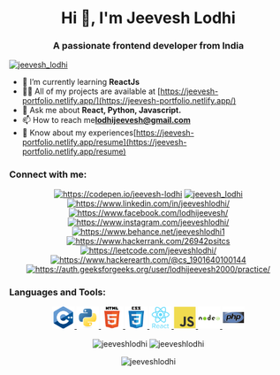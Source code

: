 <h1 align="center">Hi 👋, I'm Jeevesh Lodhi</h1>
<h3 align="center">A passionate frontend developer from India</h3>

<p align="left">
  <a href="https://twitter.com/jeevesh_lodhi" target="blank"
    ><img
      src="https://img.shields.io/twitter/follow/jeevesh_lodhi?logo=twitter&style=for-the-badge"
      alt="jeevesh_lodhi"
  /></a>
</p>

- 🌱 I’m currently learning **ReactJs** 
- 👨‍💻 All of my projects are available at [https://jeevesh-portfolio.netlify.app/](https://jeevesh-portfolio.netlify.app/)
- 💬 Ask me about **React, Python, Javascript.** 
- 📫 How to reach me**lodhijeevesh@gmail.com** 
- 📄 Know about my experiences[https://jeevesh-portfolio.netlify.app/resume](https://jeevesh-portfolio.netlify.app/resume)

<h3 align="left">Connect with me:</h3>
<p align='center' >
  <a href="https://codepen.io/https://codepen.io/jeevesh-lodhi" target="blank"
    ><img
      src="https://raw.githubusercontent.com/rahuldkjain/github-profile-readme-generator/master/src/images/icons/Social/codepen.svg"
      alt="https://codepen.io/jeevesh-lodhi"
      height="30"
      width="40"
  /></a>
    <a href="https://twitter.com/jeevesh_lodhi" target="blank"
    ><img
      src="https://raw.githubusercontent.com/rahuldkjain/github-profile-readme-generator/master/src/images/icons/Social/twitter.svg"
      alt="jeevesh_lodhi"
      height="30"
      width="40"
  /></a>
    <a
    href="https://linkedin.com/in/https://www.linkedin.com/in/jeeveshlodhi/"
    target="blank"
    ><img
      src="https://raw.githubusercontent.com/rahuldkjain/github-profile-readme-generator/master/src/images/icons/Social/linked-in-alt.svg"
      alt="https://www.linkedin.com/in/jeeveshlodhi/"
      height="30"
      width="40"
  /></a>
    <a href="https://fb.com/https://www.facebook.com/lodhijeevesh/" target="blank"
    ><img
      src="https://raw.githubusercontent.com/rahuldkjain/github-profile-readme-generator/master/src/images/icons/Social/facebook.svg"
      alt="https://www.facebook.com/lodhijeevesh/"
      height="30"
      width="40"
  /></a>
    <a
    href="https://instagram.com/https://www.instagram.com/jeeveshlodhi/"
    target="blank"
    ><img
      src="https://raw.githubusercontent.com/rahuldkjain/github-profile-readme-generator/master/src/images/icons/Social/instagram.svg"
      alt="https://www.instagram.com/jeeveshlodhi/"
      height="30"
      width="40"
  /></a>
    <a
    href="https://www.behance.net/https://www.behance.net/jeeveshlodhi1"
    target="blank"
    ><img
      src="https://raw.githubusercontent.com/rahuldkjain/github-profile-readme-generator/master/src/images/icons/Social/behance.svg"
      alt="https://www.behance.net/jeeveshlodhi1"
      height="30"
      width="40"
  /></a>
    <a
    href="https://www.hackerrank.com/https://www.hackerrank.com/26942psitcs"
    target="blank"
    ><img
      src="https://raw.githubusercontent.com/rahuldkjain/github-profile-readme-generator/master/src/images/icons/Social/hackerrank.svg"
      alt="https://www.hackerrank.com/26942psitcs"
      height="30"
      width="40"
  /></a>
    <a
    href="https://www.leetcode.com/https://leetcode.com/jeeveshlodhi/"
    target="blank"
    ><img
      src="https://raw.githubusercontent.com/rahuldkjain/github-profile-readme-generator/master/src/images/icons/Social/leet-code.svg"
      alt="https://leetcode.com/jeeveshlodhi/"
      height="30"
      width="40"
  /></a>
    <a
    href="https://www.hackerearth.com/https://www.hackerearth.com/@cs_1901640100144"
    target="blank"
    ><img
      src="https://raw.githubusercontent.com/rahuldkjain/github-profile-readme-generator/master/src/images/icons/Social/hackerearth.svg"
      alt="https://www.hackerearth.com/@cs_1901640100144"
      height="30"
      width="40"
  />
  </a>
    <a
    href="https://auth.geeksforgeeks.org/user/https://auth.geeksforgeeks.org/user/lodhijeevesh2000/practice/"
    target="blank"
    ><img
      src="https://raw.githubusercontent.com/rahuldkjain/github-profile-readme-generator/master/src/images/icons/Social/geeks-for-geeks.svg"
      alt="https://auth.geeksforgeeks.org/user/lodhijeevesh2000/practice/"
      height="30"
      width="40"
  /></a>

</p>

<h3 align="left">Languages and Tools:</h3>
<p align="center">
  <a href="https://www.w3schools.com/cpp/" target="_blank" rel="noreferrer">
    <img
      src="https://raw.githubusercontent.com/devicons/devicon/master/icons/cplusplus/cplusplus-original.svg"
      alt="cplusplus"
      width="40"
      height="40"
    />
  </a>
  <a href="https://www.python.org" target="_blank" rel="noreferrer">
    <img
      src="https://raw.githubusercontent.com/devicons/devicon/master/icons/python/python-original.svg"
      alt="python"
      width="40"
      height="40"
    />
  </a>
  <a href="https://www.w3.org/html/" target="_blank" rel="noreferrer">
    <img
      src="https://raw.githubusercontent.com/devicons/devicon/master/icons/html5/html5-original-wordmark.svg"
      alt="html5"
      width="40"
      height="40"
    />
  </a>
  <a href="https://www.w3schools.com/css/" target="_blank" rel="noreferrer">
    <img
      src="https://raw.githubusercontent.com/devicons/devicon/master/icons/css3/css3-original-wordmark.svg"
      alt="css3"
      width="40"
      height="40"
    />
  </a>
    <a href="https://reactjs.org/" target="_blank" rel="noreferrer">
    <img
      src="https://raw.githubusercontent.com/devicons/devicon/master/icons/react/react-original-wordmark.svg"
      alt="react"
      width="40"
      height="40"
    />
  </a>
  <a
    href="https://developer.mozilla.org/en-US/docs/Web/JavaScript"
    target="_blank"
    rel="noreferrer"
  >
    <img
      src="https://raw.githubusercontent.com/devicons/devicon/master/icons/javascript/javascript-original.svg"
      alt="javascript"
      width="40"
      height="40"
    />
  </a>
  <a href="https://nodejs.org" target="_blank" rel="noreferrer">
    <img
      src="https://raw.githubusercontent.com/devicons/devicon/master/icons/nodejs/nodejs-original-wordmark.svg"
      alt="nodejs"
      width="40"
      height="40"
    />
  </a>
    <a href="https://www.php.net" target="_blank" rel="noreferrer">
    <img
      src="https://raw.githubusercontent.com/devicons/devicon/master/icons/php/php-original.svg"
      alt="php"
      width="40"
      height="40"
    />
  </a>
</p>

<p align='center'>
  <img
    align="center"
    src="https://github-readme-stats.vercel.app/api?username=jeeveshlodhi&show_icons=true&locale=en"
    alt="jeeveshlodhi"
  />
  <img
    align="center"
    src="https://github-readme-streak-stats.herokuapp.com/?user=jeeveshlodhi&"
    alt="jeeveshlodhi"
  />
</p>
<p align='center'>
    <img
    align="center"
    src="https://github-readme-stats.vercel.app/api/top-langs?username=jeeveshlodhi&show_icons=true&locale=en&layout=compact"
    alt="jeeveshlodhi"
  />
</p>
